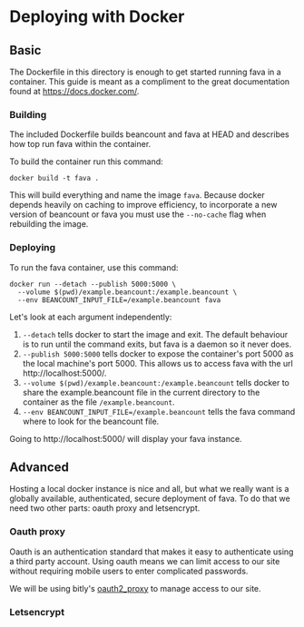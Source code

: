 # Deploying with Docker

## Basic

The Dockerfile in this directory is enough to get started running fava in a
container.  This guide is meant as a compliment to the great documentation
found at https://docs.docker.com/.

### Building

The included Dockerfile builds beancount and fava at HEAD and describes how top
run fava within the container.

To build the container run this command:

    docker build -t fava .

This will build everything and name the image `fava`.  Because docker depends
heavily on caching to improve efficiency, to incorporate a new version of
beancount or fava you must use the `--no-cache` flag when rebuilding the image.

### Deploying

To run the fava container, use this command:

    docker run --detach --publish 5000:5000 \
      --volume $(pwd)/example.beancount:/example.beancount \
      --env BEANCOUNT_INPUT_FILE=/example.beancount fava

Let's look at each argument independently:

1. `--detach` tells docker to start the image and exit.  The default behaviour
   is to run until the command exits, but fava is a daemon so it never does.
1. `--publish 5000:5000` tells docker to expose the container's port 5000 as
   the local machine's port 5000.  This allows us to access fava with the url
   http://localhost:5000/.
1. `--volume $(pwd)/example.beancount:/example.beancount` tells docker to share
   the example.beancount file in the current directory to the container as the
   file `/example.beancount`.
1. `--env BEANCOUNT_INPUT_FILE=/example.beancount` tells the fava command where
   to look for the beancount file.

Going to http://localhost:5000/ will display your fava instance.

## Advanced

Hosting a local docker instance is nice and all, but what we really want is a
globally available, authenticated, secure deployment of fava.  To do that we
need two other parts: oauth proxy and letsencrypt.

### Oauth proxy

Oauth is an authentication standard that makes it easy to authenticate using a
third party account.  Using oauth means we can limit access to our site without
requiring mobile users to enter complicated passwords.

We will be using bitly's [oauth2\_proxy](https://github.com/bitly/oauth2_proxy)
to manage access to our site.

### Letsencrypt
